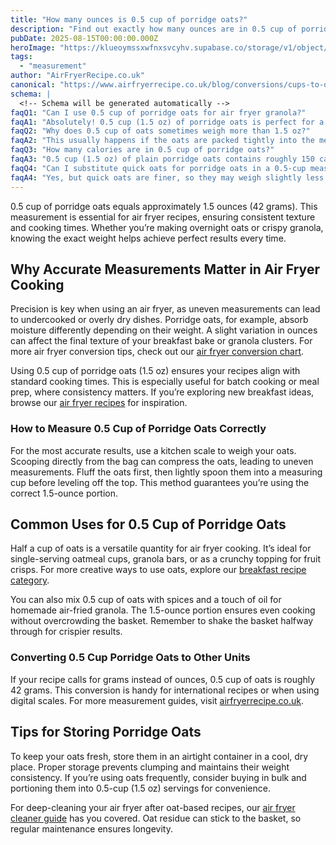 ```yaml
---
title: "How many ounces is 0.5 cup of porridge oats?"
description: "Find out exactly how many ounces are in 0.5 cup of porridge oats for perfect air fryer breakfasts every time."
pubDate: 2025-08-15T00:00:00.000Z
heroImage: "https://klueoymssxwfnxsvcyhv.supabase.co/storage/v1/object/public/Shmucket/how-many-ounces-is-half-cup-porridge-oats.webp"
tags:
  - "measurement"
author: "AirFryerRecipe.co.uk"
canonical: "https://www.airfryerrecipe.co.uk/blog/conversions/cups-to-ounces/how-many-ounces-is-half-cup-porridge-oats"
schema: |
  <!-- Schema will be generated automatically -->
faqQ1: "Can I use 0.5 cup of porridge oats for air fryer granola?"
faqA1: "Absolutely! 0.5 cup (1.5 oz) of porridge oats is perfect for a small batch of air fryer granola. Mix with honey, nuts, and a pinch of cinnamon, then air fry at 160°C for 10–12 minutes, shaking halfway."
faqQ2: "Why does 0.5 cup of oats sometimes weigh more than 1.5 oz?"
faqA2: "This usually happens if the oats are packed tightly into the measuring cup. Always fluff the oats first and spoon them lightly into the cup for accuracy. A kitchen scale eliminates this issue entirely."
faqQ3: "How many calories are in 0.5 cup of porridge oats?"
faqA3: "0.5 cup (1.5 oz) of plain porridge oats contains roughly 150 calories. This can vary slightly depending on the brand, so check the packaging for precise nutritional information."
faqQ4: "Can I substitute quick oats for porridge oats in a 0.5-cup measurement?"
faqA4: "Yes, but quick oats are finer, so they may weigh slightly less per cup. For best results, stick to the 1.5-ounce weight measurement rather than volume if substituting. Adjust cooking times as quick oats cook faster."
---
```

<p>0.5 cup of porridge oats equals approximately 1.5 ounces (42 grams). This measurement is essential for air fryer recipes, ensuring consistent texture and cooking times. Whether you’re making overnight oats or crispy granola, knowing the exact weight helps achieve perfect results every time.</p>  

<h2>Why Accurate Measurements Matter in Air Fryer Cooking</h2>  
<p>Precision is key when using an air fryer, as uneven measurements can lead to undercooked or overly dry dishes. Porridge oats, for example, absorb moisture differently depending on their weight. A slight variation in ounces can affect the final texture of your breakfast bake or granola clusters. For more air fryer conversion tips, check out our <a href=https://www.airfryerrecipe.co.uk/air-fryer-conversion-chart>air fryer conversion chart</a>.</p>  

<p>Using 0.5 cup of porridge oats (1.5 oz) ensures your recipes align with standard cooking times. This is especially useful for batch cooking or meal prep, where consistency matters. If you’re exploring new breakfast ideas, browse our <a href=https://www.airfryerrecipe.co.uk/recipes>air fryer recipes</a> for inspiration.</p>  

<h3>How to Measure 0.5 Cup of Porridge Oats Correctly</h3>  
<p>For the most accurate results, use a kitchen scale to weigh your oats. Scooping directly from the bag can compress the oats, leading to uneven measurements. Fluff the oats first, then lightly spoon them into a measuring cup before leveling off the top. This method guarantees you’re using the correct 1.5-ounce portion.</p>  

<h2>Common Uses for 0.5 Cup of Porridge Oats</h2>  
<p>Half a cup of oats is a versatile quantity for air fryer cooking. It’s ideal for single-serving oatmeal cups, granola bars, or as a crunchy topping for fruit crisps. For more creative ways to use oats, explore our <a href=https://www.airfryerrecipe.co.uk/recipe-category/breakfast>breakfast recipe category</a>.</p>  

<p>You can also mix 0.5 cup of oats with spices and a touch of oil for homemade air-fried granola. The 1.5-ounce portion ensures even cooking without overcrowding the basket. Remember to shake the basket halfway through for crispier results.</p>  

<h3>Converting 0.5 Cup Porridge Oats to Other Units</h3>  
<p>If your recipe calls for grams instead of ounces, 0.5 cup of oats is roughly 42 grams. This conversion is handy for international recipes or when using digital scales. For more measurement guides, visit <a href=https://www.airfryerrecipe.co.uk>airfryerrecipe.co.uk</a>.</p>  

<h2>Tips for Storing Porridge Oats</h2>  
<p>To keep your oats fresh, store them in an airtight container in a cool, dry place. Proper storage prevents clumping and maintains their weight consistency. If you’re using oats frequently, consider buying in bulk and portioning them into 0.5-cup (1.5 oz) servings for convenience.</p>  

<p>For deep-cleaning your air fryer after oat-based recipes, our <a href=https://www.airfryerrecipe.co.uk/air-fryer-cleaner>air fryer cleaner guide</a> has you covered. Oat residue can stick to the basket, so regular maintenance ensures longevity.</p>

